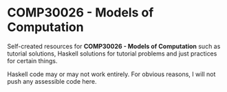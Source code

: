 # COMP30026 - Models of Computation

Self-created resources for **COMP30026 - Models of Computation** such as tutorial solutions, Haskell solutions for tutorial problems and just practices for certain things.

Haskell code may or may not work entirely. For obvious reasons, I will not push any assessible code here.
